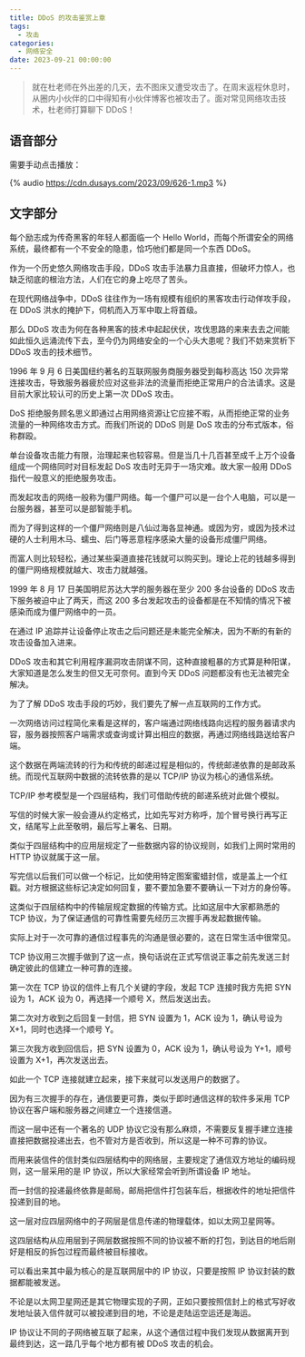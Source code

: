 ```yaml
---
title: DDoS 的攻击鉴赏上章
tags:
  - 攻击
categories:
  - 网络安全
date: 2023-09-21 00:00:00
---
```


> 就在杜老师在外出差的几天，去不图床又遭受攻击了。在周末返程休息时，从圈内小伙伴的口中得知有小伙伴博客也被攻击了。面对常见网络攻击技术，杜老师打算聊下 DDoS！

<!-- more -->

## 语音部分

需要手动点击播放：

{% audio https://cdn.dusays.com/2023/09/626-1.mp3 %}

## 文字部分

每个励志成为传奇黑客的年轻人都面临一个 Hello World，而每个所谓安全的网络系统，最终都有一个不安全的隐患，恰巧他们都是同一个东西 DDoS。

作为一个历史悠久网络攻击手段，DDoS 攻击手法暴力且直接，但破坏力惊人，也缺乏彻底的根治方法，人们在它的身上吃尽了苦头。

在现代网络战争中，DDoS 往往作为一场有规模有组织的黑客攻击行动佯攻手段，在 DDoS 洪水的掩护下，伺机而入万军中取上将首级。

那么 DDoS 攻击为何在各种黑客的技术中起起伏伏，攻伐思路的来来去去之间能如此恒久远涌流传下去，至今仍为网络安全的一个心头大患呢？我们不妨来赏析下 DDoS 攻击的技术细节。

1996 年 9 月 6 日美国纽约著名的互联网服务商服务器受到每秒高达 150 次异常连接攻击，导致服务器疲於应对这些非法的流量而拒绝正常用户的合法请求。这是目前大家比较认可的历史上第一次 DDoS 攻击。

DoS 拒绝服务顾名思义即通过占用网络资源让它应接不暇，从而拒绝正常的业务流量的一种网络攻击方式。而我们所说的 DDoS 则是 DoS 攻击的分布式版本，俗称群殴。

单台设备攻击能力有限，治理起来也较容易。但是当几十几百甚至成千上万个设备组成一个网络同时对目标发起 DoS 攻击时无异于一场灾难。故大家一般用 DDoS 指代一般意义的拒绝服务攻击。

而发起攻击的网络一般称为僵尸网络。每一个僵尸可以是一台个人电脑，可以是一台服务器，甚至可以是部智能手机。

而为了得到这样的一个僵尸网络则是八仙过海各显神通。或因为穷，或因为技术过硬的人士利用木马、蠕虫、后门等恶意程序感染大量的设备形成僵尸网络。

而富人则比较轻松，通过某些渠道直接花钱就可以购买到。理论上花的钱越多得到的僵尸网络规模就越大、攻击力就越强。

1999 年 8 月 17 日美国明尼苏达大学的服务器在至少 200 多台设备的 DDoS 攻击下服务被迫中止了两天，而这 200 多台发起攻击的设备都是在不知情的情况下被感染而成为僵尸网络中的一员。

在通过 IP 追踪并让设备停止攻击之后问题还是未能完全解决，因为不断的有新的攻击设备加入进来。

DDoS 攻击和其它利用程序漏洞攻击阴谋不同，这种直接粗暴的方式算是种阳谋，大家知道是怎么发生的但又无可奈何。直到今天 DDoS 问题都没有也无法被完全解决。

为了了解 DDoS 攻击手段的巧妙，我们要先了解一点互联网的工作方式。

一次网络访问过程简化来看是这样的，客户端通过网络线路向远程的服务器请求内容，服务器按照客户端需求或查询或计算出相应的数据，再通过网络线路送给客户端。

这个数据在两端流转的行为和传统的邮递过程是相似的，传统邮递依靠的是邮政系统。而现代互联网中数据的流转依靠的是以 TCP/IP 协议为核心的通信系统。

TCP/IP 参考模型是一个四层结构，我们可借助传统的邮递系统对此做个模拟。

写信的时候大家一般会遵从约定格式，比如先写对方称呼，加个冒号换行再写正文，结尾写上此至敬明，最后写上署名、日期。

类似于四层结构中的应用层规定了一些数据内容的协议规则，如我们上网时常用的 HTTP 协议就属于这一层。

写完信以后我们可以做一个标记，比如使用特定图案蜜蜡封信，或是盖上一个红戳。对方根据这些标记决定如何回复，要不要加急要不要确认一下对方的身份等。

这类似于四层结构中的传输层规定数据的传输方式。比如这层中大家都熟悉的 TCP 协议，为了保证通信的可靠性需要先经历三次握手再发起数据传输。

实际上对于一次可靠的通信过程事先的沟通是很必要的，这在日常生活中很常见。

TCP 协议用三次握手做到了这一点，换句话说在正式写信说正事之前先发送三封确定彼此的信建立一种可靠的连接。

第一次在 TCP 协议的信件上有几个关键的字段，发起 TCP 连接时我方先把 SYN 设为 1，ACK 设为 0，再选择一个顺号 X，然后发送出去。

第二次对方收到之后回复一封信，把 SYN 设置为 1，ACK 设为 1，确认号设为 X+1，同时也选择一个顺号 Y。

第三次我方收到回信后，把 SYN 设置为 0，ACK 设为 1，确认号设为 Y+1，顺号设置为 X+1，再次发送出去。

如此一个 TCP 连接就建立起来，接下来就可以发送用户的数据了。

因为有三次握手的存在，通信要更可靠，类似于即时通信这样的软件多采用 TCP 协议在客户端和服务器之间建立一个连接信道。

而这一层中还有一个著名的 UDP 协议它没有那么麻烦，不需要反复握手建立连接直接把数据投递出去，也不管对方是否收到，所以这是一种不可靠的协议。

而用来装信件的信封类似四层结构中的网络层，主要规定了通信双方地址的编码规则，这一层采用的是 IP 协议，所以大家经常会听到所谓设备 IP 地址。

而一封信的投递最终依靠是邮局，邮局把信件打包装车后，根据收件的地址把信件投递到目的地。

这一层对应四层网络中的子网层是信息传递的物理载体，如以太网卫星网等。

这四层结构从应用层到子网层数据按照不同的协议被不断的打包，到达目的地后刚好是相反的拆包过程而最终被目标接收。

可以看出来其中最为核心的是互联网层中的 IP 协议，只要是按照 IP 协议封装的数据都能被发送。

不论是以太网卫星网还是其它物理实现的子网，正如只要按照信封上的格式写好收发地址装入信件就可以被投递到目的地，不论是走陆运空运还是海运。

IP 协议让不同的子网络被互联了起来，从这个通信过程中我们发现从数据离开到最终到达，这一路几乎每个地方都有被 DDoS 攻击的机会。